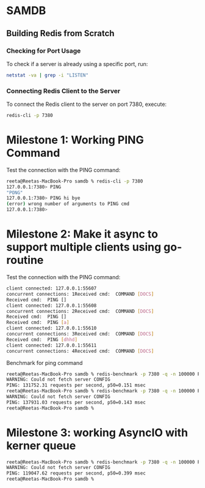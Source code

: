 # SAMDB
## Building Redis from Scratch

### Checking for Port Usage
To check if a server is already using a specific port, run:

```bash
netstat -va | grep -i "LISTEN"
```

### Connecting Redis Client to the Server

To connect the Redis client to the server on port 7380, execute:

```bash
redis-cli -p 7380
```

# Milestone 1: Working PING Command

Test the connection with the PING command:
```bash
reeta@Reetas-MacBook-Pro samdb % redis-cli -p 7380
127.0.0.1:7380> PING
"PONG"
127.0.0.1:7380> PING hi bye
(error) wrong number of arguments to PING cmd
127.0.0.1:7380>
```

# Milestone 2: Make it async to support multiple clients using go-routine

Test the connection with the PING command:
```bash
client connected: 127.0.0.1:55607
concurrent connections: 1Received cmd:  COMMAND [DOCS]
Received cmd:  PING []
client connected: 127.0.0.1:55608
concurrent connections: 2Received cmd:  COMMAND [DOCS]
Received cmd:  PING []
Received cmd:  PING [a]
client connected: 127.0.0.1:55610
concurrent connections: 3Received cmd:  COMMAND [DOCS]
Received cmd:  PING [dhhd]
client connected: 127.0.0.1:55611
concurrent connections: 4Received cmd:  COMMAND [DOCS]
```

Benchmark for ping command
```bash
reeta@Reetas-MacBook-Pro samdb % redis-benchmark -p 7380 -q -n 100000 PING
WARNING: Could not fetch server CONFIG
PING: 131752.31 requests per second, p50=0.151 msec
reeta@Reetas-MacBook-Pro samdb % redis-benchmark -p 7380 -q -n 100000 PING
WARNING: Could not fetch server CONFIG
PING: 137931.03 requests per second, p50=0.143 msec
reeta@Reetas-MacBook-Pro samdb %
```


# Milestone 3: working AsyncIO with kerner queue

```bash
reeta@Reetas-MacBook-Pro samdb % redis-benchmark -p 7380 -q -n 100000 PING
WARNING: Could not fetch server CONFIG
PING: 119047.62 requests per second, p50=0.399 msec
reeta@Reetas-MacBook-Pro samdb %
```
